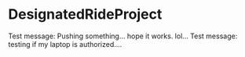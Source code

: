 # DesignatedRideProject
Test message: Pushing something... hope it works. lol...
Test message: testing if my laptop is authorized....
